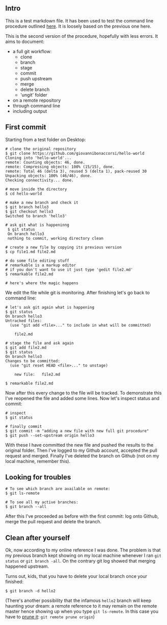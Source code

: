 ## Intro 
This is a test markdown file. It has been used to test the command line procedure outlined [here](https://guides.github.com/introduction/git-handbook/). It is loosely based on the previous one here. 

This is the second version of the procedure, hopefully with less errors. It aims to document:

- a full git workflow: 
    - clone
    - branch
    - stage
    - commit
    - push upstream
    - merge
    - delete branch
    - 'ungit' folder
- on a remote repository
- through command line
- including output

## First commit
 Starting from a test folder on Desktop:

    # clone the original repository
    $ git clone https://github.com/giovannibonaccorsi/hello-world
    Cloning into 'hello-world'...
    remote: Counting objects: 46, done.
    remote: Compressing objects: 100% (15/15), done.
    remote: Total 46 (delta 3), reused 5 (delta 1), pack-reused 30
    Unpacking objects: 100% (46/46), done.
    Checking connectivity... done.
    
    # move inside the directory
    $ cd hello-world
    
    # make a new branch and check it 
    $ git branch hello3
    $ git checkout hello3 
    Switched to branch 'hello3'
    
    # ask git what is happeninng
     $ git status
     On branch hello3
     nothing to commit, working directory clean

    # create a new file by copying its previous version
    $ cp file1.md file2.md
    
    # do some file editing stuff
    # remarkable is a markup editor 
    # if you don't want to use it just type 'gedit file2.md'
    $ remarkable file2.md
    
    # here's where the magic happens

We edit the file while git is monitoring. After finishing let's go back to command line:

    # let's ask git again what is happening
    $ git status 
    On branch hello3
    Untracked files:
      (use "git add <file>..." to include in what will be committed)

        file2.md
    
    # stage the file and ask again
    $ git add file2.md
    $ git status
    On branch hello3
    Changes to be committed:
      (use "git reset HEAD <file>..." to unstage)

        new file:   file2.md
    
    $ remarkable file2.md
    
Now after this every change to the file will be tracked. To demonstrate this I've reopened the file and added some lines. Now let's inspect status and commit:
    
    # inspect
    $ git status
    
    # finally commit
    $ git commit -m "adding a new file with new full git procedure"
    $ git push --set-upstream origin hello3

With these I have committed the new file and pushed the results to the original folder. Then I've logged to my Github account, accepted the pull request and merged. Finally I've deleted the branch on Github (not on my local machine, remember this).

## Looking for troubles
     
    # To see which branch are available on remote:
    $ git ls-remote
     
    # To see all my active branches:
    $ git branch --all
    
    
   
After this I've proceeded as before with the first commit: log onto Github, merge the pull request and delete the branch.

## Clean after yourself
Ok, now according to my online reference I was done. The problem is that my previous branch kept showing on my local machine whenever I ran `git status` or `git branch -all`. On the contrary git log showed that merging happened upstream. 

Turns out, kids, that you have to delete your local branch once your finished:

    $ git branch -d hello2

(There's another possibility that the infamous `hello2` branch will keep haunting your dream: a remote reference to it may remain on the remote master hence showing up when you type `git ls-remote`. In this case you have to [prune it](https://stackoverflow.com/questions/5094293/git-remote-branch-deleted-but-still-appears-in-branch-a): `git remote prune origin`)

